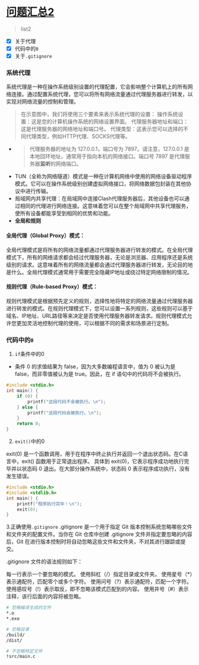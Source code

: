 # [问题汇总2](https://github.com/dululu/notes/issues/26)

> list2
- [x] 关于代理
- [x] 代码中的`0`
- [x] 关于`.gitignore`

### 系统代理
系统代理是一种在操作系统级别设置的代理配置，它会影响整个计算机上的所有网络连接。通过配置系统代理，您可以将所有网络流量通过代理服务器进行转发，以实现对网络流量的控制和管理。
> 在示意图中，我们将使用三个要素来表示系统代理的设置：
操作系统设置：这是您的计算机操作系统的网络设置界面。
代理服务器地址和端口：这是代理服务器的网络地址和端口号。
代理类型：这表示您可以选择的不同代理类型，例如HTTP代理、SOCKS代理等。
- >代理服务器的地址为 127.0.0.1，端口号为 7897。请注意，127.0.0.1 是本地回环地址，通常用于指向本机的网络接口。端口号 7897 是代理服务器**监听**的网络端口。
- TUN（全称为网络隧道）模式是一种在计算机网络中使用的网络设备驱动程序模式。它可以在操作系统级别创建虚拟网络接口，将网络数据包封装在其他协议中进行传输。
- 局域网内共享代理：在局域网中连接Clash代理服务器后，其他设备也可以通过相同的代理进行网络连接。这意味着您可以在整个局域网中共享代理服务，使所有设备都能享受到相同的优势和功能。
- **全局和规则**
#### **全局代理（Global Proxy）模式**：
全局代理模式是将所有的网络流量都通过代理服务器进行转发的模式。在全局代理模式下，所有的网络请求都会经过代理服务器，无论是浏览器、应用程序还是系统级别的请求。这意味着所有的网络流量都会通过代理服务器进行转发，无论目的地是什么。全局代理模式通常用于需要完全隐藏IP地址或绕过特定网络限制的情况。
#### **规则代理（Rule-based Proxy）模式**：
规则代理模式是根据预先定义的规则，选择性地将特定的网络流量通过代理服务器进行转发的模式。在规则代理模式下，您可以设置一系列规则，这些规则可以基于域名、IP地址、URL路径等来决定是否使用代理服务器转发请求。规则代理模式允许您更加灵活地控制代理的使用，可以根据不同的需求和场景进行定制。

### 代码中的`0`
1. `if`条件中的0
- 条件 0 的求值结果为 false，因为大多数编程语言中，值为 0 被认为是 false，而非零值被认为是 true。因此，在 if 语句中的代码将不会被执行。
```c++
#include <stdio.h>
int main() {
    if (0) {
        printf("这段代码不会被执行。\n");
    } else {
        printf("这段代码会被执行。\n");
    }
    return 0;
}
``` 

2.  `exit()`中的0

exit(0) 是一个函数调用，用于在程序中终止执行并返回一个退出状态码。在C语言中，exit() 函数用于正常退出程序。
具体到 exit(0)，它表示程序成功地执行完毕并以状态码 0 退出。在大部分操作系统中，状态码 0 表示程序成功执行，没有发生错误。
```c++
#include <stdio.h>
#include <stdlib.h>
int main() {
    printf("程序执行完毕！\n");
    exit(0);
}
``` 
3.正确使用`.gitignore`
.gitignore 是一个用于指定 Git 版本控制系统忽略哪些文件和文件夹的配置文件。当你在 Git 仓库中创建 .gitignore 文件并指定要忽略的内容后，Git 在进行版本控制时将自动忽略这些文件和文件夹，不对其进行跟踪或提交。

.gitignore 文件的语法规则如下：

每一行表示一个要忽略的模式。
使用斜杠（/）指定目录或文件夹。
使用星号（*）表示通配符，匹配零个或多个字符。
使用问号（?）表示通配符，匹配一个字符。
使用感叹号（!）表示取反，即不忽略该模式匹配到的内容。
使用井号（#）表示注释，该行后面的内容将被忽略。
```bash
# 忽略编译生成的文件
*.o
*.exe

# 忽略目录
/build/
/dist/

# 不忽略特定文件
!src/main.c
```
